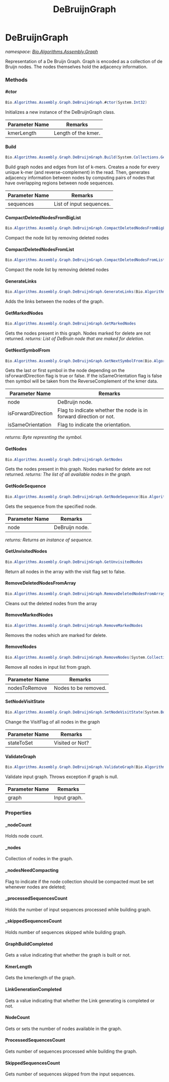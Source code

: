 ﻿---
title: DeBruijnGraph
---

# DeBruijnGraph
_namespace: [Bio.Algorithms.Assembly.Graph](N-Bio.Algorithms.Assembly.Graph.html)_

Representation of a De Bruijn Graph.
 Graph is encoded as a collection of de Bruijn nodes.
 The nodes themselves hold the adjacency information.

### Methods

#### #ctor
```csharp
Bio.Algorithms.Assembly.Graph.DeBruijnGraph.#ctor(System.Int32)
```
Initializes a new instance of the DeBruijnGraph class.

|Parameter Name|Remarks|
|--------------|-------|
|kmerLength|Length of the kmer.|


#### Build
```csharp
Bio.Algorithms.Assembly.Graph.DeBruijnGraph.Build(System.Collections.Generic.IEnumerable{Bio.ISequence})
```
Build graph nodes and edges from list of k-mers.
 Creates a node for every unique k-mer (and reverse-complement) 
 in the read. Then, generates adjacency information between nodes 
 by computing pairs of nodes that have overlapping regions 
 between node sequences.

|Parameter Name|Remarks|
|--------------|-------|
|sequences|List of input sequences.|


#### CompactDeletedNodesFromBigList
```csharp
Bio.Algorithms.Assembly.Graph.DeBruijnGraph.CompactDeletedNodesFromBigList
```
Compact the node list by removing deleted nodes

#### CompactDeletedNodesFromList
```csharp
Bio.Algorithms.Assembly.Graph.DeBruijnGraph.CompactDeletedNodesFromList
```
Compact the node list by removing deleted nodes

#### GenerateLinks
```csharp
Bio.Algorithms.Assembly.Graph.DeBruijnGraph.GenerateLinks(Bio.Algorithms.Assembly.Graph.KmerDictionary)
```
Adds the links between the nodes of the graph.

#### GetMarkedNodes
```csharp
Bio.Algorithms.Assembly.Graph.DeBruijnGraph.GetMarkedNodes
```
Gets the nodes present in this graph.
 Nodes marked for delete are not returned.
_returns: List of DeBruin node that are maked for deletion._

#### GetNextSymbolFrom
```csharp
Bio.Algorithms.Assembly.Graph.DeBruijnGraph.GetNextSymbolFrom(Bio.Algorithms.Assembly.Graph.DeBruijnNode,System.Boolean,System.Boolean)
```
Gets the last or first symbol in the node depending on the isForwardDirection flag is true or false.
 If the isSameOrientation flag is false then symbol will be taken from the ReverseComplement of the kmer data.

|Parameter Name|Remarks|
|--------------|-------|
|node|DeBruijn node.|
|isForwardDirection|Flag to indicate whether the node is in forward direction or not.|
|isSameOrientation|Flag to indicate the orientation.|

_returns: Byte represnting the symbol._

#### GetNodes
```csharp
Bio.Algorithms.Assembly.Graph.DeBruijnGraph.GetNodes
```
Gets the nodes present in this graph.
 Nodes marked for delete are not returned.
_returns: The list of all available nodes in the graph._

#### GetNodeSequence
```csharp
Bio.Algorithms.Assembly.Graph.DeBruijnGraph.GetNodeSequence(Bio.Algorithms.Assembly.Graph.DeBruijnNode)
```
Gets the sequence from the specified node.

|Parameter Name|Remarks|
|--------------|-------|
|node|DeBruijn node.|

_returns: Returns an instance of sequence._

#### GetUnvisitedNodes
```csharp
Bio.Algorithms.Assembly.Graph.DeBruijnGraph.GetUnvisitedNodes
```
Return all nodes in the array with the visit flag set to false.

#### RemoveDeletedNodesFromArray
```csharp
Bio.Algorithms.Assembly.Graph.DeBruijnGraph.RemoveDeletedNodesFromArray
```
Cleans out the deleted nodes from the array

#### RemoveMarkedNodes
```csharp
Bio.Algorithms.Assembly.Graph.DeBruijnGraph.RemoveMarkedNodes
```
Removes the nodes which are marked for delete.

#### RemoveNodes
```csharp
Bio.Algorithms.Assembly.Graph.DeBruijnGraph.RemoveNodes(System.Collections.Generic.IEnumerable{Bio.Algorithms.Assembly.Graph.DeBruijnNode})
```
Remove all nodes in input list from graph.

|Parameter Name|Remarks|
|--------------|-------|
|nodesToRemove|Nodes to be removed.|


#### SetNodeVisitState
```csharp
Bio.Algorithms.Assembly.Graph.DeBruijnGraph.SetNodeVisitState(System.Boolean)
```
Change the VisitFlag of all nodes in the graph

|Parameter Name|Remarks|
|--------------|-------|
|stateToSet|Visited or Not?|


#### ValidateGraph
```csharp
Bio.Algorithms.Assembly.Graph.DeBruijnGraph.ValidateGraph(Bio.Algorithms.Assembly.Graph.DeBruijnGraph)
```
Validate input graph.
 Throws exception if graph is null.

|Parameter Name|Remarks|
|--------------|-------|
|graph|Input graph.|




### Properties

#### _nodeCount
Holds node count.
#### _nodes
Collection of nodes in the graph.
#### _nodesNeedCompacting
Flag to indicate if the node collection should be compacted
 must be set whenever nodes are deleted;
#### _processedSequencesCount
Holds the number of input sequences processed while building graph.
#### _skippedSequencesCount
Holds number of sequences skipped while building graph.
#### GraphBuildCompleted
Gets a value indicating that whether the graph is built or not.
#### KmerLength
Gets the kmerlength of the graph.
#### LinkGenerationCompleted
Gets a value indicating that whether the Link generating is completed or not.
#### NodeCount
Gets or sets the number of nodes available in the graph.
#### ProcessedSequencesCount
Gets number of sequences processed while building the graph.
#### SkippedSequencesCount
Gets number of sequences skipped from the input sequences.

